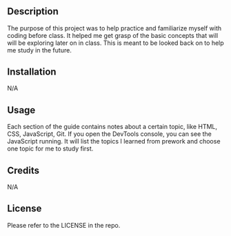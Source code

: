 # <Prework Study Guide>

## Description

The purpose of this project was to help practice and familiarize myself with coding before class. It helped me get grasp of the basic concepts that will will be exploring later on in class. This is meant to be looked back on to help me study in the future.

## Installation

N/A

## Usage

Each section of the guide contains notes about a certain topic, like HTML, CSS, JavaScript, Git. If you open the DevTools console, you can see the JavaScript running. It will list the topics I learned from prework and choose one topic for me to study first.

## Credits

N/A

## License

Please refer to the LICENSE in the repo.